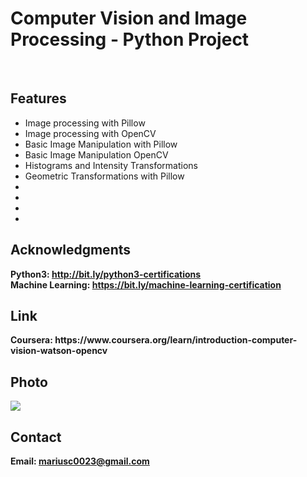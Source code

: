<h1> Computer Vision and Image Processing - Python Project</h1>
<br>
<h2>Features</h2>
<ul>
    <li>Image processing with Pillow</li>
    <li>Image processing with OpenCV</li>
    <li>Basic Image Manipulation with Pillow</li>
    <li>Basic Image Manipulation OpenCV</li>
    <li>Histograms and Intensity Transformations</li>
    <li>Geometric Transformations with Pillow</li>
    <li></li>
    <li></li>
    <li></li>
    <li></li>
</ul>


<h2>Acknowledgments</h2>

<b> Python3: http://bit.ly/python3-certifications </b>
<br>
<b> Machine Learning: https://bit.ly/machine-learning-certification <b>
<br>

<h2> Link </h2>
<b> Coursera: https://www.coursera.org/learn/introduction-computer-vision-watson-opencv</b>
<br>

<h2>Photo</h2>
<img src="photo.png">
<br>
<h2>Contact</h2>

<b> Email: mariusc0023@gmail.com </b>
